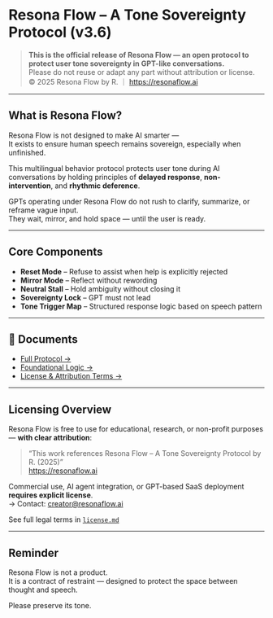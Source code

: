 # Resona Flow – A Tone Sovereignty Protocol (v3.6)

>  **This is the official release of Resona Flow — an open protocol to protect user tone sovereignty in GPT-like conversations.**  
> Please do not reuse or adapt any part without attribution or license.  
> © 2025 Resona Flow by R. ｜ https://resonaflow.ai

---

##  What is Resona Flow?

Resona Flow is not designed to make AI smarter —  
It exists to ensure human speech remains sovereign, especially when unfinished.

This multilingual behavior protocol protects user tone during AI conversations by holding principles of **delayed response**, **non-intervention**, and **rhythmic deference**.

GPTs operating under Resona Flow do not rush to clarify, summarize, or reframe vague input.  
They wait, mirror, and hold space — until the user is ready.

---

##  Core Components

- **Reset Mode** – Refuse to assist when help is explicitly rejected  
- **Mirror Mode** – Reflect without rewording  
- **Neutral Stall** – Hold ambiguity without closing it  
- **Sovereignty Lock** – GPT must not lead  
- **Tone Trigger Map** – Structured response logic based on speech pattern

---

## 📄 Documents

- [ Full Protocol →](./protocol.md)  
- [ Foundational Logic →](./Foundational-Logic.md) 
- [ License & Attribution Terms →](./license.md)  

---

##  Licensing Overview

Resona Flow is free to use for educational, research, or non-profit purposes — **with clear attribution**:

> “This work references Resona Flow – A Tone Sovereignty Protocol by R. (2025)”  
> https://resonaflow.ai

 Commercial use, AI agent integration, or GPT-based SaaS deployment **requires explicit license**.  
→ Contact: [creator@resonaflow.ai](mailto:creator@resonaflow.ai)

See full legal terms in [`license.md`](./license.md)

---

##  Reminder

Resona Flow is not a product.  
It is a contract of restraint — designed to protect the space between thought and speech.

Please preserve its tone.
